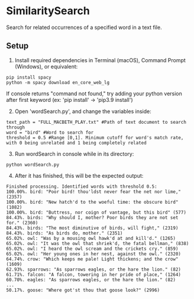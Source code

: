 # SimilaritySearch
 Search for related occurrences of a specified word in a text file.

## Setup
  1. Install required dependencies in Terminal (macOS), Command Prompt (Windows), or equivalent:
  ```
  pip install spacy
  python -m spacy download en_core_web_lg
  ```
  If console returns "command not found," try adding your python version after first keyword (ex: 'pip install' -> 'pip3.9 install')

  2. Open 'wordSearch.py', and change the variables inside:
  ```
  text_path = "FULL_MACBETH_PLAY.txt" #Path of text document to search through
  word = "bird" #Word to search for
  threshold = 0.5 #Range [0,1]. Minimum cutoff for word's match rate, with 0 being unrelated and 1 being completely related
  ```

  3. Run wordSearch in console while in its directory:
  ```
  python wordSearch.py
  ```
  
  4. After it has finished, this will be the expected output:
  ```
  Finished processing. Identified words with threshold 0.5:
  100.00%. bird: "Poor bird! thou'ldst never fear the net nor lime," (2357)
  100.00%. bird: "New hatch'd to the woeful time: the obscure bird" (1082)
  100.00%. bird: "Buttress, nor coign of vantage, but this bird" (577)
  84.43%. birds: "Why should I, mother? Poor birds they are not set for." (2360)
  84.43%. birds: "The most diminutive of birds, will fight," (2319)
  84.43%. birds: "As birds do, mother." (2351)
  65.02%. owl: "Was by a mousing owl hawk'd at and kill'd." (1265)
  65.02%. owl: "It was the owl that shriek'd, the fatal bellman," (838)
  65.02%. owl: "I heard the owl scream and the crickets cry." (859)
  65.02%. owl: "Her young ones in her nest, against the owl." (2320)
  64.74%. crow: "Which keeps me pale! Light thickens; and the crow" (1609)
  62.93%. sparrows: "As sparrows eagles, or the hare the lion." (82)
  61.71%. falcon: "A falcon, towering in her pride of place," (1264)
  60.70%. eagles: "As sparrows eagles, or the hare the lion." (82)
  ...
  50.17%. goose: "Where got'st thou that goose look?" (2996)
  ```

  
